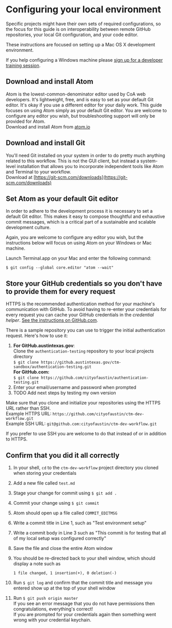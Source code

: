 # Configuring your local environment

Specific projects might have their own sets of required configurations, so the focus for this guide is on interoperability between remote GitHub repositories, your local Git configuration, and your code editor.

These instructions are focused on setting up a Mac OS X development environment.

If you help configuring a Windows machine please [sign up for a developer training session](https://docs.google.com/forms/d/e/1FAIpQLSdeJtZzODlmgQEAaupbCoaekyXoCN32lk2ft0JWwLG5sewxhA/viewform?usp=sf_link).

## Download and install Atom

Atom is the lowest-common-denominator editor used by CoA web developers. It's lightweight, free, and is easy to set as your default Git editor. It's okay if you use a different editor for your daily work. This guide focuses on using Atom simply as your default Git editor. You are welcome to configure any editor you wish, but troubleshooting support will only be provided for Atom.  
Download and install Atom from [atom.io](https://atom.io)

## Download and install Git

You'll need Git installed on your system in order to do pretty much anything related to this workflow. This is not the GUI client, but instead a system-level installation that allows you to incorporate independent tools like Atom and Terminal to your workflow.  
Download at [https://git-scm.com/downloads](https://git-scm.com/downloads)

## Set Atom as your default Git editor

In order to adhere to the development process it is necessary to set a default Git editor. This makes it easy to compose thoughtful and exhaustive commit messages, which is a critical part of a sustainable and scalable development culture.

Again, you are welcome to configure any editor you wish, but the instructions below will focus on using Atom on your Windows or Mac machine.

Launch Terminal.app on your Mac and enter the following command:  

```
$ git config --global core.editor "atom --wait"
```

## Store your GitHub credentials so you don't have to provide them for every request

HTTPS is the recommended authentication method for your machine's communication with GitHub. To avoid having to re-enter your credentials for every request you can cache your GitHub credentials in the _credential helper_. [See the instructions on GitHub.com](https://help.github.com/articles/caching-your-github-password-in-git/#platform-mac).

There is a sample repository you can use to trigger the initial authentication request. Here's how to use it:

1. **For GitHub.austintexas.gov**:  
   Clone the `authentication-testing` repository to your local projects directory  
   `$ git clone https://github.austintexas.gov/ctm-sandbox/authentication-testing.git`  
   **For GitHub.com:**  
   `$ git clone https://github.com/cityofaustin/authentication-testing.git`
2. Enter your email/username and password when prompted
3. TODO Add next steps by testing my own version

Make sure that you clone and initialize your repositories using the HTTPS URL rather than SSH.  
Example HTTPS URL: `https://github.com/cityofaustin/ctm-dev-workflow.git`  
Example SSH URL: `git@github.com:cityofaustin/ctm-dev-workflow.git`

If you prefer to use SSH you are welcome to do that instead of or in addition to HTTPS.

## Confirm that you did it all correctly

1. In your shell, `cd` to the `ctm-dev-workflow` project directory you cloned when storing your credentials

2. Add a new file called `test.md`

3. Stage your change for commit using `$ git add .`

4. Commit your change using `$ git commit`

5. Atom should open up a file called `COMMIT_EDITMSG`

6. Write a commit title in Line 1, such as "Test environment setup"

7. Write a commit body in Line 3 such as "This commit is for testing that all of my local setup was configured correctly"

8. Save the file and close the entire Atom window

9. You should be re-directed back to your shell window, which should display a note such as  

   ```
   1 file changed, 1 insertion(+), 0 deletion(-)
   ```

10. Run `$ git log` and confirm that the commit title and message you entered show up at the top of your shell window

11. Run `$ git push origin master`  
    If you see an error message that you do not have permissions then congratulations, everything's correct!  
    If you are prompted for your credentials again then something went wrong with your credential keychain. 


